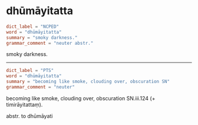 # dhūmāyitatta

``` toml
dict_label = "NCPED"
word = "dhūmāyitatta"
summary = "smoky darkness."
grammar_comment = "neuter abstr."
```

smoky darkness.

--------------------

``` toml
dict_label = "PTS"
word = "dhūmāyitatta"
summary = "becoming like smoke, clouding over, obscuration SN"
grammar_comment = "neuter"
```

becoming like smoke, clouding over, obscuration SN.iii.124 (\+ timirāyitattaṃ).

abstr. to dhūmāyati

